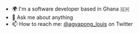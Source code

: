 <!--
**louis-agyapong/louis-agyapong** is a ✨ _special_ ✨ repository because its `README.md` (this file) appears on your GitHub profile.
-->
- 🌍 I'm a software developer based in Ghana 🇬🇭
- 💬 Ask me about anything
- 📫 How to reach me: [@agyapong_louis](https://twitter.com/agyapong_louis) on Twitter
<!--
- 👯 I’m looking to collaborate on ...
- 🤔 I’m looking for help with ...
- 🔭 I’m currently working on Skoolog (An end to end data driven school management system)
- 🌱 I’m currently learning
- ⚡ I enjoy playing 🏀 basketball leisurely. My favorite teams are Lakers and Real Madrid.
- 😄 Pronouns: ...
- ⚡ Fun fact: ...
-->
